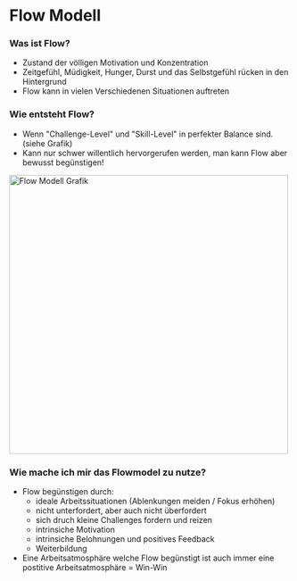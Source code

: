 # Flow Modell

### Was ist Flow?

 - Zustand der völligen Motivation und Konzentration
 - Zeitgefühl, Müdigkeit, Hunger, Durst und das Selbstgefühl rücken in den Hintergrund
 - Flow kann in vielen Verschiedenen Situationen auftreten

### Wie entsteht Flow?

 - Wenn "Challenge-Level" und "Skill-Level" in perfekter Balance sind. (siehe Grafik)
 - Kann nur schwer willentlich hervorgerufen werden, man kann Flow aber bewusst begünstigen!

<img src="https://upload.wikimedia.org/wikipedia/commons/f/f6/Challenge_vs_skill.svg" alt="Flow Modell Grafik" width="500"/>

### Wie mache ich mir das Flowmodel zu nutze?

 - Flow begünstigen durch:
   - ideale Arbeitssituationen (Ablenkungen meiden / Fokus erhöhen)
   - nicht unterfordert, aber auch nicht überfordert
   - sich druch kleine Challenges fordern und reizen
   - intrinsiche Motivation
   - intrinsiche Belohnungen und positives Feedback
   - Weiterbildung
 - Eine Arbeitsatmosphäre welche Flow begünstigt ist auch immer eine postitive Arbeitsatmosphäre = Win-Win
